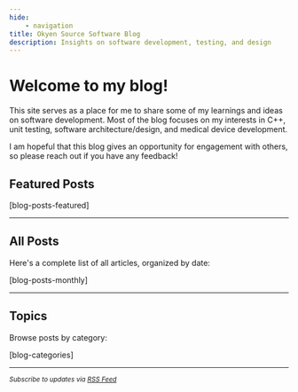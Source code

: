 ```yaml
---
hide:
    - navigation
title: Okyen Source Software Blog
description: Insights on software development, testing, and design
---
```

# Welcome to my blog!
This site serves as a place for me to share some of my learnings and ideas on software development. Most of the blog focuses on my interests in C++, unit testing, software architecture/design, and medical device development.

I am hopeful that this blog gives an opportunity for engagement with others, so please reach out if you have any feedback!

## Featured Posts
<!-- BEGIN FEATURED POSTS -->
[blog-posts-featured]
<!-- END FEATURED POSTS -->

---

## All Posts
Here's a complete list of all articles, organized by date:
<!-- BEGIN MONTHLY POSTS -->
[blog-posts-monthly]
<!-- END MONTHLY POSTS -->

---

## Topics
Browse posts by category:
<!-- BEGIN CATEGORIES -->
[blog-categories]
<!-- END CATEGORIES -->

---

<small>*Subscribe to updates via [RSS Feed](/feed_rss_created.xml)*</small>
